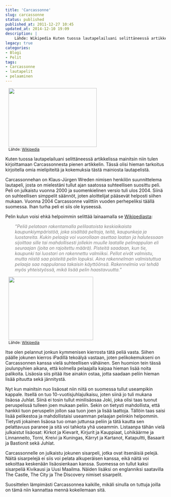 ```yaml
---
title: 'Carcassonne'
slug: carcassonne
status: published
published_at: 2011-12-27 10:45
updated_at: 2014-12-10 19:09
description: |
    Lähde: Wikipedia Kuten tuossa lautapelailuani selittäneessä artikkelissa mainitsin niin tulen kirjoittamaan Carcassonnesta pienen artikkelin. Tässä olisi hieman tarkoitus kirjoitella omia mielipiteitä ja kokemuksia tästä mainiosta lautapelistä. Carcassonnehan on Klaus-Jürgen Wreden nimisen henkilön suunnittelema lautapeli, josta on mielestäni tullut ajan saatossa suhteellisen suosittu peli. Peli on julkaistu vuonna 2000 ja suomenkielinen versio tuli ulos 2004. Siinä on… Jatka lukemista Carcassonne
legacy: true
categories:
- Blogi
- Pelit
tags:
- Carcassonne
- lautapelit
- pelaaminen
---
```


<div class="alignright" style="padding-left: 10px;"><a href="https://cdn.markokaartinen.net/uploads/2011/12/Carcassonne-board.jpg"><img loading="lazy" decoding="async" style="padding: 0 !important; margin: 0 !important;" title="Carcassonne" src="https://cdn.markokaartinen.net/uploads/2011/12/Carcassonne-board-554x370.jpg" alt="" width="277" height="185" /></a><br />
<small style="font-size: 12px;">Lähde: <a href="http://en.wikipedia.org/wiki/File:Carcassonne-board.jpg" target="_blank">Wikipedia</a></small></div>
<p>Kuten tuossa lautapelailuani selittäneessä artikkelissa mainitsin niin tulen kirjoittamaan Carcassonnesta pienen artikkelin. Tässä olisi hieman tarkoitus kirjoitella omia mielipiteitä ja kokemuksia tästä mainiosta lautapelistä.</p>
<p>Carcassonnehan on Klaus-Jürgen Wreden nimisen henkilön suunnittelema lautapeli, josta on mielestäni tullut ajan saatossa suhteellisen suosittu peli. Peli on julkaistu vuonna 2000 ja suomenkielinen versio tuli ulos 2004. Siinä on suhteellisen simppelit säännöt, joten aloittelijat pääsevät helposti siihen mukaan. Vuonna 2004 Carcassonne valittiin vuoden perhepeliksi täällä suomessa. Ihan turha peli ei siis ole kyseessä.</p>
<p><!--more--></p>
<p>Pelin kulun voisi ehkä helpoimmin selittää lainaamalla se <a href="http://fi.wikipedia.org/wiki/Carcassonne_(peli)" target="_blank">Wikipediasta</a>:</p>
<p style="padding-left: 30px;"><span style="color: #808080;"><em>&#8221;Peliä pelataan rakentamalla pelilaatoista keskiaikaista kaupunkiympäristöä, joka sisältää peltoja, teitä, kaupunkeja ja luostareita. Kukin pelaaja voi vuorollaan asettaa laatan ja halutessaan sijoittaa sille tai mahdollisesti jollekin muulle laatalle pelinappulan eli seuraajan (joita on rajoitettu määrä). Pisteitä saadaan, kun tie, kaupunki tai luostari on rakennettu valmiiksi. Pellot eivät valmistu, mutta niistä saa pisteitä pelin lopuksi. Aina rakennelman valmistuttua pelaaja saa nappulansa takaisin käyttöönsä. Rakennelmia voi tehdä myös yhteistyössä, mikä lisää pelin haastavuutta.&#8221;</em></span></p>
<div class="alignright" style="padding-left: 10px;"><a href="https://cdn.markokaartinen.net/uploads/2011/12/Carcassonne_Miples.jpg"><img loading="lazy" decoding="async" class="wp-image-2549" title="Carcassonne seuraajia" src="https://cdn.markokaartinen.net/uploads/2011/12/Carcassonne_Miples-554x415.jpg" alt="" width="266" height="199" /></a><br />
<small style="font-size: 12px;">Lähde: <a href="http://fi.wikipedia.org/wiki/Tiedosto:Carcassonne_Miples.jpg" target="_blank">Wikipedia</a></small></div>
<p>Itse olen pelannut jonkun kymmenisen kierrosta tätä peliä vasta. Siihen päälle jokunen kierros iPadillä tekoälyä vastaan, joten pelikokemukseni on Carcassonnen kanssa vielä suhteellisen vähäinen. Sen huomion tein tässä joulunpyhien aikana, että kolmella pelaajalla kaipaa hieman lisää noita palikoita. Lisäosia siis pitää itse ainakin ostaa, jotta saadaan peliin hieman lisää pituutta sekä jännitystä.</p>
<p>Nyt kun mainitsin nuo lisäosat niin niitä on suomessa tullut useampikin kappale. Itsellä on tuo 10-vuotisjuhlajulkaisu, joten siinä jo tuli mukana lisäosa Juhlat. Siinä ei tosin tullut minilisäosaa Joki, joka olisi taas tuonut peruspelissä tulleen joen mukaan peliin. Sekin on tietysti mahdollista, että hankkii tuon peruspelin jollon saa tuon joen ja lisää laattoja. Tällöin taas saisi lisää pelikestoa ja mahdollistaisi useamman pelaajan pelinkin helpommin. Tietysti jokainen lisäosa tuo oman juttunsa peliin ja tätä kautta sen pelattavuus paranee ja sitä voi tahkota yhä useammin. Listaanpa tähän vielä julkaistut lisäosat: Kirkot ja Kievarit, Kirjurit ja Kauppiaat, Lohikäärme ja Linnanneito, Torni, Kreivi ja Kuningas, Kärryt ja Kartanot, Katapultti, Basaarit ja Bastionit sekä Juhlat.</p>
<p>Carcassonnelle on julkaistu jokunen sisarpeli, jotka ovat itsenäisiä pelejä. Näitä sisarpelejä ei siis voi pelata alkuperäisen kanssa, eikä näitä voi sekoittaa keskenään lisäosienkaan kanssa. Suomessa on tullut kaksi sisarpeliä Kivikausi ja Uusi Maailma. Näiden lisäksi on englanniksi saatavilla The Castle, The City ja The Discovery nimiset sisarpelit.</p>
<p>Suosittelen lämpimästi Carcassonnea kaikille, mikäli sinulla on tuttuja joilla on tämä niin kannattaa mennä kokeilemaan sitä.</p>